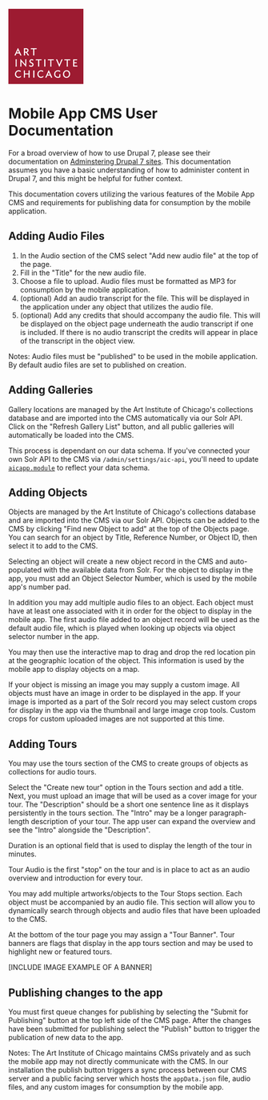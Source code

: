 ![Art Institute of Chicago](https://raw.githubusercontent.com/Art-Institute-of-Chicago/template/master/aic-logo.gif)

# Mobile App CMS User Documentation

For a broad overview of how to use Drupal 7, please see their documentation on
[Adminstering Drupal 7 sites](https://www.drupal.org/docs/7/administering-drupal-7-site).
This documentation assumes you have a basic understanding of how to administer
content in Drupal 7, and this might be helpful for futher context.

This documentation covers utilizing the various features of the Mobile App CMS and requirements for publishing data for consumption by the mobile application.


## Adding Audio Files

1. In the Audio section of the CMS select "Add new audio file" at the top of the page.
2. Fill in the "Title" for the new audio file.
3. Choose a file to upload. Audio files must be formatted as MP3 for consumption by the mobile application.
4. (optional) Add an audio transcript for the file. This will be displayed in the application under any object that utilizes the audio file.
5. (optional) Add any credits that should accompany the audio file. This will be displayed on the object page underneath the audio transcript if one is included. If there is no audio transcript the credits will appear in place of the transcript in the object view.

Notes: Audio files must be "published" to be used in the mobile application. By default audio files are set to published on creation.


## Adding Galleries

Gallery locations are managed by the Art Institute of Chicago's collections database and are imported into the CMS automatically via our Solr API. Click on the "Refresh Gallery List" button, and all public galleries will automatically be loaded into the CMS.

This process is dependant on our data schema. If you've connected your own Solr API to the CMS via `/admin/settings/aic-api`, you'll need to update [`aicapp.module`](sites/all/modules/custom/aicapp/aicapp.module) to reflect your data schema.


## Adding Objects

Objects are managed by the Art Institute of Chicago's collections database and are imported into the CMS via our Solr API. Objects can be added to the CMS by clicking "Find new Object to add" at the top of the Objects page. You can search for an object by Title, Reference Number, or Object ID, then select it to add to the CMS.

Selecting an object will create a new object record in the CMS and auto-populated with the available data from Solr. For the object to display in the app, you must add an Object Selector Number, which is used by the mobile app's number pad.

In addition you may add multiple audio files to an object. Each object must have at least one associated with it in order for the object to display in the mobile app. The first audio file added to an object record will be used as the default audio file, which is played when looking up objects via object selector number in the app.

You may then use the interactive map to drag and drop the red location pin at the geographic location of the object. This information is used by the mobile app to display objects on a map.

If your object is missing an image you may supply a custom image. All objects must have an image in order to be displayed in the app. If your image is imported as a part of the Solr record you may select custom crops for display in the app via the thumbnail and large image crop tools. Custom crops for custom uploaded images are not supported at this time.


## Adding Tours

You may use the tours section of the CMS to create groups of objects as collections for audio tours.

Select the "Create new tour" option in the Tours section and add a title. Next, you must upload an image that will be used as a cover image for your tour. The "Description" should be a short one sentence line as it displays persistently in the tours section. The "Intro" may be a longer paragraph-length description of your tour. The app user can expand the overview and see the "Intro" alongside the "Description". 

Duration is an optional field that is used to display the length of the tour in minutes.

Tour Audio is the first "stop" on the tour and is in place to act as an audio overview and introduction for every tour.

You may add multiple artworks/objects to the Tour Stops section. Each object must be accompanied by an audio file. This section will allow you to dynamically search through objects and audio files that have been uploaded to the CMS.

At the bottom of the tour page you may assign a "Tour Banner". Tour banners are flags that display in the app tours section and may be used to highlight new or featured tours.

[INCLUDE IMAGE EXAMPLE OF A BANNER]


## Publishing changes to the app

You must first queue changes for publishing by selecting the "Submit for Publishing" button at the top left side of the CMS page. After the changes have been submitted for publishing select the "Publish" button to trigger the publication of new data to the app.

Notes: The Art Institute of Chicago maintains CMSs privately and as such the mobile app may not directly communicate with the CMS. In our installation the publish button triggers a sync process between our CMS server and a public facing server which hosts the `appData.json` file, audio files, and any custom images for consumption by the mobile app. 

